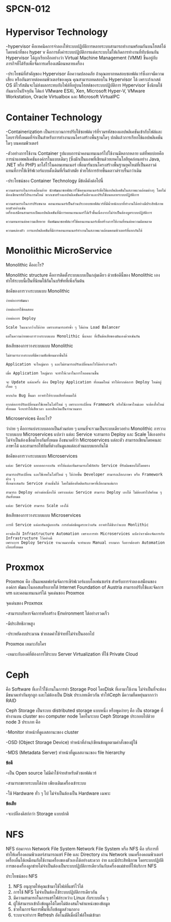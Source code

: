 # SPCN-012
# Hypervisor Technology
 
-hypervisor คือเทคนิคการจำลองให้ระบบปฏิบัติการหลายระบบสามารถทำงานพร้อมกันบนโฮสต์ได้ โดยหน้าที่ของ hyper v 
คือการตั้งค่าระบบปฏิบัติการแต่ละระบบไม่ให้เกิดการทำงานที่ทับซ้อนกัน Hypervisor ได้ถูกเรียกอีกอย่างว่า Virtual Machine Management (VMM) ขึ้นอยู่กับภารกิจที่ได้รับเพื่อจัดการเครื่องเสมือนหลายเครื่อง

-ประโยชน์ที่สำคัญของ Hypervisor คือความปลอดภัย ถ้าคุณอยากทดสอบซอฟต์แวร์ซึ่งอาจมีความเสี่ยง 
หรืออันตรายต่อคอมพิวเตอร์ของคุณ คุณสามารถทดสอบใน Hypervisor ได้ เพราะถ้าเกสต์ OS มีไวรัสมันจะไม่ส่งผลกระทบกับไฟล์ที่อยู่บนโฮสต์ของระบบปฏิบัติการ
Hypervisor ซึ่งนิยมใช้กันมากในปัจจุบัน ได้แก่ VMware ESXi, Xen, Microsoft Hyper-V, VMware Workstation, Oracle Virtualbox และ Microsoft VirtualPC
# Container Technology

-Containerization เป็นกระบวนการปรับใช้ซอฟต์แวร์ที่รวมรหัสของแอปพลิเคชันเข้ากับไฟล์และไลบรารีทั้งหมดที่จำเป็นสำหรับการทำงานบนโครงสร้างพื้นฐานใดๆ ปกติแล้วการเรียกใช้แอปพลิเคชันใดๆ บนคอมพิวเตอร์

-ตัวอย่างการใช้งาน Container 
รูปแบบการนำคอนเทนเนอร์ไปใช้งานมีหลากหลาย แต่ที่พบบ่อยคือการนำแอพพลิเคชันองค์กรในแบบเดิมๆ (ซึ่งมักเป็นแอพที่เขียนด้วยเทคโนโลยียุคก่อนอย่าง Java, .NET หรือ PHP) 
มาใส่ไว้ในคอนเทนเนอร์ เพื่อมารันบนโครงสร้างพื้นฐานยุคใหม่ที่เป็นคลาวด์ แทนที่การใช้เซิร์ฟเวอร์แบบดั้งเดิมที่เริ่มล้าสมัย ช่วยให้การย้ายขึ้นคลาวด์ราบรื่นกว่าเดิม

-ประโยชน์ของ Container Technology มีข้อดีดังต่อไปนี้ 

    ความสามารถในการเคลื่อนย้าย นักพัฒนาซอฟต์แวร์ใช้คอนเทนเนอร์เพื่อใช้แอปพลิเคชันในสภาพแวดล้อมต่างๆ โดยไม่ต้องเขียนรหัสโปรแกรมใหม่ พวกเขาสร้างแอปพลิเคชันครั้งเดียวและปรับใช้บนหลายระบบปฏิบัติการ
    
    ความสามารถในการปรับขนาด คอนเทนเนอร์เป็นส่วนประกอบซอฟต์แวร์ที่มีน้ำหนักเบาที่ทำงานได้อย่างมีประสิทธิภาพ ยกตัวอย่างเช่น 
    เครื่องเสมือนสามารถเปิดแอปพลิเคชันที่มีการคอนเทนเนอร์ได้เร็วขึ้นเนื่องจากไม่จำเป็นต้องบูตระบบปฏิบัติการ
     
    ความทนทานต่อความเสียหาย ทีมพัฒนาซอฟต์แวร์ใช้คอนเทนเนอร์เพื่อสร้างการใช้งานที่ทนต่อความผิดพลาด

    ความคล่องตัว การแอปพลิเคชันที่มีการคอนเทนเนอร์ทำงานในสภาพแวดล้อมคอมพิวเตอร์ที่แยกกันได้
# Monolithic MicroService 

Monolithic คืออะไร?

  Monolithic structure คือการติดตั้งระบบแบบเป็นกลุ่มเดียว ด้วยข้อดีนี้ของ Monolithic เอง ทำให้ระบบนี้เป็นที่นิยมใช้กันในบริษัทที่เพิ่งเริ่มต้น
  
  ข้อดีของการวางระบบแบบ Monolithic
  
    ง่ายต่อการพัฒนา

    ง่ายต่อการใช้ทดสอบ

    ง่ายต่อการ Deploy

    Scale ในแนวกว้างได้ง่าย เพราะสามารถทำซ้ำ ๆ ได้ผ่าน Load Balancer

    แต่ในความง่ายของการวางระบบแบบ Monolithic นี่แหละ ที่เป็นข้อเสียของมันเองด้วยเช่นกัน

ข้อเสียของการวางระบบแบบ Monolithic

    ไม่สามารถวางระบบที่มีความซับซ้อนมากขึ้นได้

    Application จะใหญ่มาก ๆ และไม่สามารถปรับเปลี่ยนอะไรได้อย่างรวดเร็ว

    เมื่อ Application ใหญ่มาก จะทำให้เวลาในการโหลดนานขึ้น

    จะ Update แต่ละครั้ง ต้อง Deploy Application ทั้งหมดใหม่ ทำให้ยากต่อการ Deploy ใหม่อยู่เรื่อย ๆ

    หากเกิด Bug ขึ้นมา อาจทำให้ระบบเสียทั้งหมดได้ 

    ยากต่อการปรับเปลี่ยนมาใช้เทคโนโลยีใหม่ ๆ เพราะการเปลี่ยน Framework หรือใช้ภาษาใหม่เลย จะต้องรื้อใหม่ทั้งหมด จึงจะทำให้เสียเวลา และเสียเงินเป็นจำนวนมาก

Microservices คืออะไร?

  ว่าง่าย ๆ คือการแบ่งระบบออกเป็นส่วนย่อย ๆ แทนที่จะรวมเป็นระบบเดียวอย่าง Monolithic 
  การวางระบบแบบ Microservices แปลว่า แต่ละ Service จะสามารถ Deploy และ Scale ได้เองอย่างไม่จำเป็นต้องเชื่อมโยงกันทั้งหมด
  ถึงขนาดที่ว่า Microservices แต่ละตัว สามารถเขียนโดยคนละภาษาได้ และสามารถให้ทีมที่ต่างกันดูแลแต่ละส่วนแบบแยกกันได้

ข้อดีของการวางระบบแบบ Microservices

    แต่ละ Service แยกออกจากกัน ทำให้แต่ละทีมสามารถโฟกัสกับ Service ที่รับผิดชอบได้โดยตรง

    สามารถปรับเปลี่ยน และใช้เทคโนโลยีใหม่ ๆ ได้ง่ายขึ้น Developer สามารถเลือกภาษา หรือ Framework ต่าง ๆ 
    ที่เหมาะสมกับ Service ส่วนนั้นได้ โดยไม่ต้องยึดติดกับภาษาที่เลือกมาแต่แรก

    สามารถ Deploy อย่างต่อเนื่องได้ เพราะแต่ละ Service สามารถ Deploy เองได้ ไม่ต้องทำไปพร้อม ๆ กันทั้งหมด

    แต่ละ Service สามารถ Scale เองได้

ข้อเสียของการวางระบบแบบ Microservices

    การที่ Service แต่ละอันอยู่แยกกัน การส่งต่อข้อมูลระหว่างกัน อาจทำได้ช้ากว่าแบบ Monlithic

    อาจต้องใช้ Infrastructure Automation เพราะการทำ Microservices แปลว่าเราต้องจัดการกับ Infrastructure ไว้อย่างดี 
    เพราะการ Deploy Service จำนวนมากนั้น จะทำแบบ Manual ยากมาก จึงอาจต้องทำ Automation เกือบทั้งหมด

# Proxmox
Proxmox คือ เป็นแพลตฟอร์มจัดการเซิร์ฟเวอร์แบบโอเพ่นซอร์ซ สำหรับการจำลองเสมือนขององค์กร พัฒนาในออสเตรียภายใต้ Internet Foundation of Austria สามารถปรับใช้และจัดการ vm และคอนเทนเนอร์ได้ จุดเด่นของ Proxmox

จุดเด่นของ Proxmox

  -สามารถบริหารจัดการหรือสร้าง Environment ได้อย่างรวดเร็ว

  -มีประสิทธิภาพสูง

  -ประหยัดงบประมาณ ช่วยลดค่าใช้จ่ายที่ไม่จำเป็นออกไป

 Proxmox เหมาะกับใคร

  -เหมาะกับองค์ที่ต้องการใช้ระบบ Server Virtualization ที่ใช้ Private Cloud
# Ceph

คือ Software ที่เอาไว้ใช้งานในการทำ Storage Pool โดยDisk ที่เอามาใช้งาน ไม่จำเป็นที่จะต้องมีขนาดเท่ากันทุกลูก และไม่ต้องเป็น Disk ประเภทเดียวกัน ทำให้Ceph มีความยืดหยุ่นมากกว่า RAID

Ceph Storage เป็นระบบ distributed storage แบบหนึ่ง หรือพูดง่ายๆ คือ เป็น storage ที่ทำงานบน cluster ของ computer node โดยในระบบ Ceph Storage ประกอบไปด้วย node 3 ประเภท คือ

  -Monitor ทำหน้าที่ดูแลสถานะของ cluster
  
  -OSD (Object Storage Device) ทำหน้าที่อ่าน/เขียนข้อมูลตามคำสั่งของผู้ใช้
  
  -MDS (Metadata Server) ทำหน้าที่ดูแลสถานะของ file hierarchy
  
**ข้อดี**

  -เป็น Open source ไม่มีค่าใช้จ่ายสำหรับตัวซอฟต์แวร์

  -สามารถขยายระบบได้ง่าย เพียงเติมเครื่องเข้าระบบ

  -ใช้ Hardware ทั่ว ๆ ไป ไม่จำเป็นต้องเป็น Hardware เฉพาะ

**ข้อเสีย**

  -จะเปลืองดิสก์กว่า Storage แบบปกติ
  
# NFS
NFS ย่อมาจาก Network File System
Network File System หรือ NFS คือ บริการที่ทำให้เครื่องคอมพิวเตอร์สามารถแชร์ File และ Directory ผ่าน Network 
บนเครื่องคอมพิวเตอร์เครื่องอื่นได้เหมือนกับใช้งานเครื่องของตัวเองได้อย่างสะดวก ง่าย และมีประสิทธิภาพ 
โดยระบบปฏิบัติการของเครื่องลูกข่ายไม่จำเป็นต้องเป็นระบบปฏิบัติการเดียวกันกับเครื่องแม่ข่ายที่ให้บริการ NFS

ประโยชน์ของ NFS
1. NFS อนุญาตให้คุณเข้ามาใช้ไฟล์ที่แชร์ไว้ได้
2. การใช้ NFS ไม่จำเป็นต้องใช้ระบบปฏิบัติการเดียวกัน
3. มีความสามารถในการแชร์ไฟล์ระหว่าง Linux กับระบบอื่น ๆ
4. ผู้ใช้สามารถเข้าถึงข้อมูลได้โดยไม่ต้องสนใจตำแหน่งของข้อมูล
5. ช่วยในการจัดการพื้นที่เก็บข้อมูลส่วนกลาง
6. ระบบจะทำการ Refresh อัตโนมัติเมื่อมีไฟล์ใหม่เข้ามา

